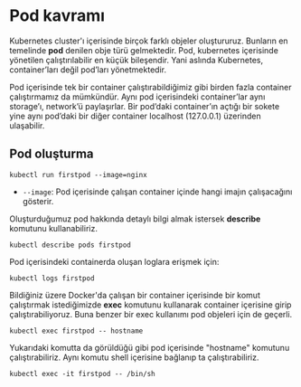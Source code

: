 
# Pod kavramı

Kubernetes cluster'ı içerisinde birçok farklı objeler oluştururuz. Bunların en temelinde **pod** denilen obje türü gelmektedir. Pod, kubernetes içerisinde yönetilen çalıştırılabilir en küçük bileşendir. Yani aslında Kubernetes, container’ları değil pod’ları yönetmektedir.

Pod içerisinde tek bir container çalıştırabildiğimiz gibi birden fazla container çalıştırmamız da mümkündür. Aynı pod içerisindeki container’lar aynı storage’ı, network’ü paylaşırlar. Bir pod’daki container’ın açtığı bir sokete yine aynı pod’daki bir diğer container localhost (127.0.0.1) üzerinden ulaşabilir.

## Pod oluşturma

```
kubectl run firstpod --image=nginx 
```
- ```--image```: Pod içerisinde çalışan container içinde hangi imajın çalışacağını gösterir. 

Oluşturduğumuz pod hakkında detaylı bilgi almak istersek **describe** komutunu kullanabiliriz.

```
kubectl describe pods firstpod
```

Pod içerisindeki containerda oluşan loglara erişmek için:

```
kubectl logs firstpod
```

Bildiğiniz üzere Docker'da çalışan bir container içerisinde bir komut çalıştırmak istediğimizde **exec** komutunu kullanarak container içerisine girip çalıştırabiliyoruz. Buna benzer bir exec kullanımı pod objeleri için de geçerli.

```
kubectl exec firstpod -- hostname
```

Yukarıdaki komutta da görüldüğü gibi pod içerisinde "hostname" komutunu çalıştırabiliriz. Aynı komutu shell içerisine bağlanıp ta çalıştırabiliriz.

```
kubectl exec -it firstpod -- /bin/sh
```